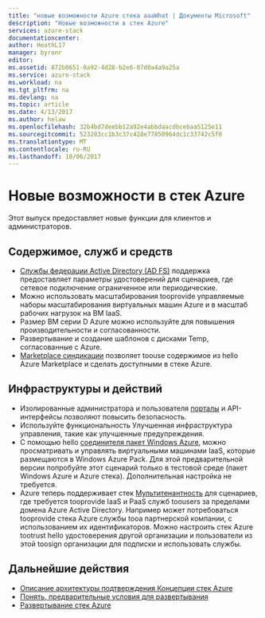 ```yaml
---
title: "новые возможности Azure стека aaaWhat | Документы Microsoft"
description: "Новые возможности в стек Azure"
services: azure-stack
documentationcenter: 
author: HeathL17
manager: byronr
editor: 
ms.assetid: 872b0651-0a92-4d28-b2e6-07d0a4a9a25a
ms.service: azure-stack
ms.workload: na
ms.tgt_pltfrm: na
ms.devlang: na
ms.topic: article
ms.date: 4/13/2017
ms.author: helaw
ms.openlocfilehash: 32b4bd7deebb12a92e4abbdaacdbcebaa5125e11
ms.sourcegitcommit: 523283cc1b3c37c428e77850964dc1c33742c5f0
ms.translationtype: MT
ms.contentlocale: ru-RU
ms.lasthandoff: 10/06/2017
---
```

# <a name="whats-new-in-azure-stack"></a>Новые возможности в стек Azure
Этот выпуск предоставляет новые функции для клиентов и администраторов.

## <a name="content-services-and-tools"></a>Содержимое, служб и средств
* [Службы федерации Active Directory (AD FS)](azure-stack-key-features.md#identity) поддержка предоставляет параметры удостоверений для сценариев, где сетевое подключение ограниченное или периодические.
* Можно использовать масштабирования tooprovide управляемые наборы масштабирования виртуальных машин Azure и в масштаб рабочих нагрузок на ВМ IaaS. 
* Размер ВМ серии D Azure можно используйте для повышения производительности и согласованности.
* Развертывание и создание шаблонов с дисками Temp, согласованные с Azure.
* [Marketplace синдикации](azure-stack-download-azure-marketplace-item.md) позволяет toouse содержимое из hello Azure Marketplace и сделать доступными в стеке Azure.

## <a name="infrastructure-and-operations"></a>Инфраструктуры и действий
* Изолированные администратора и пользователя [порталы](azure-stack-manage-portals.md) и API-интерфейсы позволяют повысить безопасность.
* Используйте функциональность Улучшенная инфраструктура управления, такие как улучшенные предупреждения.
* С помощью hello [соединителя пакет Windows Azure](azure-stack-manage-windows-azure-pack.md), можно просматривать и управлять виртуальными машинами IaaS, которые размещаются в Windows Azure Pack. Для этой предварительной версии попробуйте этот сценарий только в тестовой среде (пакет Windows Azure и Azure стека). Дополнительная настройка не требуется.
* Azure теперь поддерживает стек [Мультитенантность](azure-stack-enable-multitenancy.md) для сценариев, где требуется tooprovide IaaS и PaaS служб toousers за пределами домена Azure Active Directory.  Например может потребоваться tooprovide стека Azure службы tooa партнерской компании, с использованием их идентификаторов. Можно настроить стек Azure tootrust hello удостоверения другой организации и пользователи из этой toosign организации для подписки и использовать службы.  

## <a name="next-steps"></a>Дальнейшие действия
* [Описание архитектуры подтверждения Концепции стек Azure](azure-stack-architecture.md)      
* [Понять, предварительные условия для развертывания](azure-stack-deploy.md)
* [Развертывание стек Azure](azure-stack-run-powershell-script.md)


